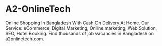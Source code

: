 # A2-OnlineTech
Online Shopping In Bangladesh With Cash On Delivery At Home. Our Service: eCommerce, Digital Marketing, Online marketing, Web Solution, SEO, Hotel Booking.  Find thousands of job vacancies in Bangladesh on a2onlinetech.com. 
